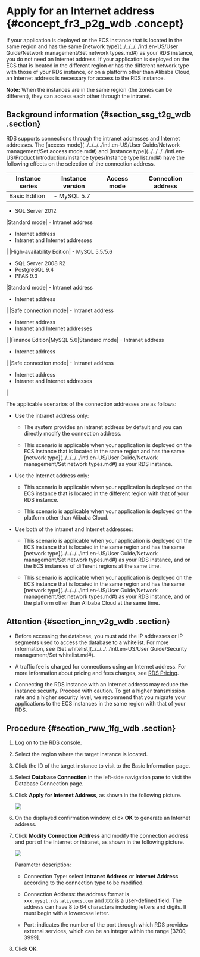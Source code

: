 # Apply for an Internet address {#concept_fr3_p2g_wdb .concept}

If your application is deployed on the ECS instance that is located in the same region and has the same [network type](../../../../intl.en-US/User Guide/Network management/Set network types.md#) as your RDS instance, you do not need an Internet address. If your application is deployed on the ECS that is located in the different region or has the different network type with those of your RDS instance, or on a platform other than Alibaba Cloud, an Internet address is necessary for access to the RDS instance.

**Note:** When the instances are in the same region \(the zones can be different\), they can access each other through the intranet.

## Background information {#section_ssg_t2g_wdb .section}

RDS supports connections through the intranet addresses and Internet addresses. The [access mode](../../../../intl.en-US/User Guide/Network management/Set access mode.md#) and [instance type](../../../../intl.en-US/Product Introduction/Instance types/Instance type list.md#) have the following effects on the selection of the connection address.

|Instance series|Instance version|Access mode|Connection address|
|---------------|----------------|-----------|------------------|
|Basic Edition| -   MySQL 5.7
-   SQL Server 2012

 |Standard mode| -   Intranet address
-   Internet address
-   Intranet and Internet addresses

 |
|High-availability Edition| -   MySQL 5.5/5.6
-   SQL Server 2008 R2
-   PostgreSQL 9.4
-   PPAS 9.3

 |Standard mode| -   Intranet address
-   Internet address

 |
|Safe connection mode| -   Intranet address
-   Internet address
-   Intranet and Internet addresses

 |
|Finance Edition|MySQL 5.6|Standard mode| -   Intranet address
-   Internet address

 |
|Safe connection mode| -   Intranet address
-   Internet address
-   Intranet and Internet addresses

 |

The applicable scenarios of the connection addresses are as follows:

-   Use the intranet address only:

    -   The system provides an intranet address by default and you can directly modify the connection address.

    -   This scenario is applicable when your application is deployed on the ECS instance that is located in the same region and has the same [network type](../../../../intl.en-US/User Guide/Network management/Set network types.md#) as your RDS instance.

-   Use the Internet address only:

    -   This scenario is applicable when your application is deployed on the ECS instance that is located in the different region with that of your RDS instance.

    -   This scenario is applicable when your application is deployed on the platform other than Alibaba Cloud.

-   Use both of the intranet and Internet addresses:

    -   This scenario is applicable when your application is deployed on the ECS instance that is located in the same region and has the same [network type](../../../../intl.en-US/User Guide/Network management/Set network types.md#) as your RDS instance, and on the ECS instances of different regions at the same time.

    -   This scenario is applicable when your application is deployed on the ECS instance that is located in the same region and has the same [network type](../../../../intl.en-US/User Guide/Network management/Set network types.md#) as your RDS instance, and on the platform other than Alibaba Cloud at the same time.


## Attention {#section_inn_v2g_wdb .section}

-   Before accessing the database, you must add the IP addresses or IP segments used to access the database to a whitelist. For more information, see [Set whitelist](../../../../intl.en-US/User Guide/Security management/Set whitelist.md#).

-   A traffic fee is charged for connections using an Internet address. For more information about pricing and fees charges, see [RDS Pricing](https://www.alibabacloud.com/product/apsaradb-for-rds?spm=a3c0i.7938564.220486.8.xoYG9c#pricing).

-   Connecting the RDS instance with an Internet address may reduce the instance security. Proceed with caution. To get a higher transmission rate and a higher security level, we recommend that you migrate your applications to the ECS instances in the same region with that of your RDS.


## Procedure {#section_rww_1fg_wdb .section}

1.  Log on to the [RDS console](https://rds.console.aliyun.com/).
2.  Select the region where the target instance is located.
3.  Click the ID of the target instance to visit to the Basic Information page.
4.  Select **Database Connection** in the left-side navigation pane to visit the Database Connection page.
5.  Click **Apply for Internet Address**, as shown in the following picture.

    ![](http://static-aliyun-doc.oss-cn-hangzhou.aliyuncs.com/assets/img/7849/2958_en-US.png)

6.  On the displayed confirmation window, click **OK** to generate an Internet address.
7.  Click **Modify Connection Address** and modify the connection address and port of the Internet or intranet, as shown in the following picture.

    ![](http://static-aliyun-doc.oss-cn-hangzhou.aliyuncs.com/assets/img/7849/2959_en-US.png)

    Parameter description:

    -   Connection Type: select **Intranet Address** or **Internet Address** according to the connection type to be modified.

    -   Connection Address: the address format is `xxx.mysql.rds.aliyuncs.com` and *xxx* is a user-defined field. The address can have 8 to 64 characters including letters and digits. It must begin with a lowercase letter.

    -   Port: indicates the number of the port through which RDS provides external services, which can be an integer within the range \[3200, 3999\].

8.  Click **OK**.

